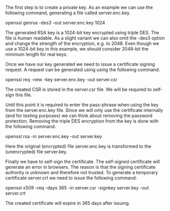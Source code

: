 The first step is to create a private key. As an example we can use the following command, generating a file called server.enc.key.

openssl genrsa -des3 -out server.enc.key 1024

The generated RSA key is a 1024-bit key encrypted using triple DES. The file is human readable. As a slight variant we can also omit the -des3 option and change the strength of the encryption, e.g. to 2048. Even though we use a 1024-bit key in this example, we should consider 2048-bit the minimum length for real keys.

Once we have our key generated we need to issue a certificate signing request. A request can be generated using using the following command.

openssl req -new -key server.enc.key -out server.csr

The created CSR is stored in the server.csr file. We will be required to self-sign this file.

Until this point it is required to enter the pass-phrase when using the key from the server.enc.key file. Since we will only use the certificate internally (and for testing purposes) we can think about removing the password protection. Removing the triple DES encryption from the key is done with the following command.

openssl rsa -in server.enc.key -out server.key

Here the original (encrypted) file server.enc.key is transformed to the (unencrypted) file server.key.

Finally we have to self-sign the certificate. The self-signed certificate will generate an error in browsers. The reason is that the signing certificate authority is unknown and therefore not trusted. To generate a temporary certificate server.crt we need to issue the following command:

openssl x509 -req -days 365 -in server.csr -signkey server.key -out server.crt

The created certificate will expire in 365 days after issuing.
